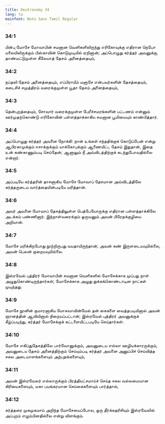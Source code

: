 ```yaml
---
title: Deutronomy 34
lang: ta
mainfont: Noto Sans Tamil Regular
---
```


###  34:1

பின்பு மோசே மோவாபின் சமனான வெளிகளிலிருந்து எரிகோவுக்கு எதிரான நெபோ மலையிலிருக்கும் பிஸ்காவின் கொடுமுடியில் ஏறினான்; அப்பொழுது கர்த்தர் அவனுக்கு, தாண்மட்டுமுள்ள கீலேயாத் தேசம் அனைத்தையும்,

###  34:2

நப்தலி தேசம் அனைத்தையும், எப்பிராயீம் மனாசே என்பவர்களின் தேசத்தையும், கடைசிச் சமுத்திரம் வரைக்குமுள்ள யூதா தேசம் அனைத்தையும்,

###  34:3

தென்புறத்தையும், சோவார் வரைக்குமுள்ள பேரீச்சமரங்களின் பட்டணம் என்னும் ஊர்முதற்கொண்டு எரிகோவின் பள்ளத்தாக்காகிய சமனான பூமியையும் காண்பித்தார்.

###  34:4

அப்பொழுது கர்த்தர் அவனை நோக்கி: நான் உங்கள் சந்ததிக்குக் கொடுப்பேன் என்று ஆபிரகாமுக்கும் ஈசாக்குக்கும் யாக்கோபுக்கும் ஆணையிட்ட தேசம் இதுதான், இதை உன் கண்காணும்படி செய்தேன்; ஆனாலும் நீ அவ்விடத்திற்குக் கடந்துபோவதில்லை என்றார்.

###  34:5

அப்படியே கர்த்தரின் தாசனாகிய மோசே மோவாப் தேசமான அவ்விடத்திலே கர்த்தருடைய வார்த்தையின்படியே மரித்தான்.

###  34:6

அவர் அவனை மோவாப் தேசத்திலுள்ள பெத்பேயோருக்கு எதிரான பள்ளத்தாக்கிலே அடக்கம் பண்ணினார். இந்நாள்வரைக்கும் ஒருவனும் அவன் பிரேதக்குழியை அறியான்.

###  34:7

மோசே மரிக்கிறபோது நூற்றிருபது வயதாயிருந்தான்; அவன் கண் இருளடையவுமில்லை, அவன் பெலன் குறையவுமில்லை.

###  34:8

இஸ்ரவேல் புத்திரர் மோவாபின் சமனான வெளிகளில் மோசேக்காக முப்பது நாள் அழுதுகொண்டிருந்தார்கள்; மோசேக்காக அழுது துக்கங்கொண்டாடின நாட்கள் முடிந்தது.

###  34:9

மோசே நூனின் குமாரனாகிய யோசுவாவின்மேல் தன் கைகளை வைத்தபடியினால் அவன் ஞானத்தின் ஆவியினால் நிறையப்பட்டான்; இஸ்ரவேல் புத்திரர் அவனுக்குக் கீழ்ப்படிந்து, கர்த்தர் மோசேக்குக் கட்டளையிட்டபடியே செய்தார்கள்.

###  34:10

மோசே எகிப்துதேசத்திலே பார்வோனுக்கும், அவனுடைய எல்லா ஊழியக்காரருக்கும், அவனுடைய தேசம் அனைத்திற்கும் செய்யும்படி கர்த்தர் அவனை அனுப்பிச் செய்வித்த சகல அடையாளங்களையும் அற்புதங்களையும்,

###  34:11

அவன் இஸ்ரவேலர் எல்லாருக்கும் பிரத்தியட்சமாய்ச் செய்த சகல வல்லமையான கிரியைகளையும், மகா பயங்கரமான செய்கைகளையும் பார்த்தால்,

###  34:12

கர்த்தரை முகமுகமாய் அறிந்த மோசேயைப்போல, ஒரு தீர்க்கதரிசியும் இஸ்ரவேலில் அப்புறம் எழும்பினதில்லை என்று விளங்கும்.

